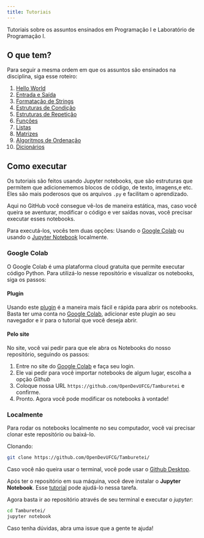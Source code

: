 ```yaml
---
title: Tutoriais
---
```


Tutoriais sobre os assuntos ensinados em Programação I e Laboratório de Programação I.

## O que tem?

Para seguir a mesma ordem em que os assuntos são ensinados na disciplina, siga esse roteiro:

1. [Hello World](helloWorld.ipynb)
2. [Entrada e Saída](entradaESaida.ipynb)
3. [Formatação de Strings](formatacaoDeStrings.ipynb)
4. [Estruturas de Condição](estruturasDeCondicao.ipynb)
5. [Estruturas de Repetição](estruturasDeRepeticao.ipynb)
6. [Funções](funcoes.ipynb)
7. [Listas](listas.ipynb)
8. [Matrizes](matrizes.ipynb)
9. [Algoritmos de Ordenação](algoritmosOrdenacao.ipynb)
10. [Dicionários](dicionarios.ipynb)


## Como executar

Os tutoriais são feitos usando Jupyter notebooks, que são estruturas que permitem que adicionememos blocos de código, de texto, imagens,e etc. Eles são mais poderosos que os arquivos `.py` e facilitam o aprendizado.

Aqui no GitHub você consegue vê-los de maneira estática, mas, caso você queira se aventurar, modificar o código e ver saídas novas, você precisar executar esses notebooks.

Para executá-los, vocês tem duas opções: Usando o [Google Colab](https://colab.research.google.com/) ou usando o [Jupyter Notebook](https://jupyter.org/) localmente.

### Google Colab

O Google Colab é uma plataforma cloud gratuita que permite executar código Python. Para utilizá-lo nesse repositório e visualizar os notebooks, siga os passos:

#### Plugin
Usando este [plugin](https://chrome.google.com/webstore/detail/open-in-colab/iogfkhleblhcpcekbiedikdehleodpjo) é a maneira mais fácil e rápida para abrir os notebooks. Basta ter uma conta no [Google Colab](https://colab.research.google.com/), adicionar este plugin ao seu navegador e ir para o tutorial que você deseja abrir.

#### Pelo site
No site, você vai pedir para que ele abra os Notebooks do nosso repositório, seguindo os passos:

1. Entre no site do [Google Colab](https://colab.research.google.com/) e faça seu login.
2. Ele vai pedir para você importar notebooks de algum lugar, escolha a opção *Github*
3. Coloque nossa URL `https://github.com/OpenDevUFCG/Tamburetei` e confirme.
4. Pronto. Agora você pode modificar os notebooks à vontade!

### Localmente

Para rodar os notebooks localmente no seu computador, você vai precisar clonar este repositório ou baixá-lo.

Clonando:

```sh
git clone https://github.com/OpenDevUFCG/Tamburetei/
```

Caso você não queira usar o terminal, você pode usar o [Github Desktop](https://desktop.github.com/).

Após ter o repositório em sua máquina, você deve instalar o **Jupyter Notebook**. Esse [tutorial](https://medium.com/horadecodar/como-instalar-o-jupyter-notebook-windows-e-linux-20701fc583c) pode ajudá-lo nessa tarefa.

Agora basta ir ao repositório através de seu terminal e executar o *jupyter*:

```sh
cd Tamburetei/
jupyter notebook
```

Caso tenha dúvidas, abra uma issue que a gente te ajuda!
